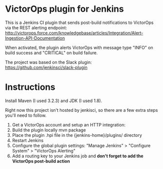 # VictorOps plugin for Jenkins

This is a Jenkins CI plugin that sends post-build notifications to VictorOps via the REST alerting endpoint:
http://victorops.force.com/knowledgebase/articles/Integration/Alert-Ingestion-API-Documentation

When activated, the plugin alerts VictorOps with message type "INFO" on build success and "CRITICAL" on build failure.

The project was based on the Slack plugin: https://github.com/jenkinsci/slack-plugin

# Instructions

Install Maven (I used 3.2.3) and JDK (I used 1.8).

Right now this project isn't hosted by jenkisci, so there are a few extra steps you'll need to follow.

1. Get a VictorOps account and setup an HTTP integration:
2. Build the plugin locally
	mvn package
3. Place the plugin .hpi file in the {jenkins-home}/plugins/ directory
4. Restart Jenkins
5. Configure the global plugin settings: "Manage Jenkins" > "Configure System" > "VictorOps Alerting"
6. Add a routing key to your Jenkins job and **don't forget to add the VictorOps post-build action**
